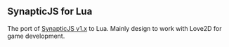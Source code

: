 SynapticJS for Lua
------------------
The port of [SynapticJS v1.x](https://github.com/cazala/synaptic) to Lua. Mainly design to work with Love2D for game development.
